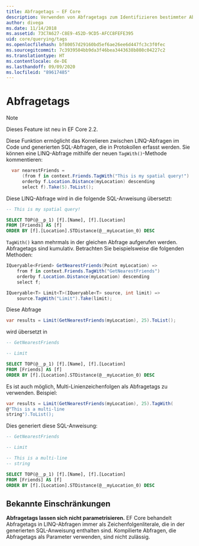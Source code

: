 ```yaml
---
title: Abfragetags – EF Core
description: Verwenden von Abfragetags zum Identifizieren bestimmter Abfragen in von Entity Framework Core ausgegebenen Protokollmeldungen
author: divega
ms.date: 11/14/2018
ms.assetid: 73C7A627-C8E9-452D-9CD5-AFCC8FEFE395
uid: core/querying/tags
ms.openlocfilehash: bf80057d29160bd5ef6ae26ee6d447fc3c3f0fec
ms.sourcegitcommit: 7c3939504bb9da3f46bea3443638b808c04227c2
ms.translationtype: HT
ms.contentlocale: de-DE
ms.lasthandoff: 09/09/2020
ms.locfileid: "89617485"
---
```

# <a name="query-tags"></a>Abfragetags

> [!NOTE]
> Dieses Feature ist neu in EF Core 2.2.

Diese Funktion ermöglicht das Korrelieren zwischen LINQ-Abfragen im Code und generierten SQL-Abfragen, die in Protokollen erfasst werden.
Sie können eine LINQ-Abfrage mithilfe der neuen `TagWith()`-Methode kommentieren:

``` csharp
  var nearestFriends =
      (from f in context.Friends.TagWith("This is my spatial query!")
      orderby f.Location.Distance(myLocation) descending
      select f).Take(5).ToList();
```

Diese LINQ-Abfrage wird in die folgende SQL-Anweisung übersetzt:

``` sql
-- This is my spatial query!

SELECT TOP(@__p_1) [f].[Name], [f].[Location]
FROM [Friends] AS [f]
ORDER BY [f].[Location].STDistance(@__myLocation_0) DESC
```

`TagWith()` kann mehrmals in der gleichen Abfrage aufgerufen werden.
Abfragetags sind kumulativ.
Betrachten Sie beispielsweise die folgenden Methoden:

``` csharp
IQueryable<Friend> GetNearestFriends(Point myLocation) =>
    from f in context.Friends.TagWith("GetNearestFriends")
    orderby f.Location.Distance(myLocation) descending
    select f;

IQueryable<T> Limit<T>(IQueryable<T> source, int limit) =>
    source.TagWith("Limit").Take(limit);
```

Diese Abfrage

``` csharp
var results = Limit(GetNearestFriends(myLocation), 25).ToList();
```

wird übersetzt in

``` sql
-- GetNearestFriends

-- Limit

SELECT TOP(@__p_1) [f].[Name], [f].[Location]
FROM [Friends] AS [f]
ORDER BY [f].[Location].STDistance(@__myLocation_0) DESC
```

Es ist auch möglich, Multi-Linienzeichenfolgen als Abfragetags zu verwenden.
Beispiel:

``` csharp
var results = Limit(GetNearestFriends(myLocation), 25).TagWith(
@"This is a multi-line
string").ToList();
```

Dies generiert diese SQL-Anweisung:

``` sql
-- GetNearestFriends

-- Limit

-- This is a multi-line
-- string

SELECT TOP(@__p_1) [f].[Name], [f].[Location]
FROM [Friends] AS [f]
ORDER BY [f].[Location].STDistance(@__myLocation_0) DESC
```

## <a name="known-limitations"></a>Bekannte Einschränkungen

**Abfragetags lassen sich nicht parametrisieren.** EF Core behandelt Abfragetags in LINQ-Abfragen immer als Zeichenfolgenliterale, die in der generierten SQL-Anweisung enthalten sind.
Kompilierte Abfragen, die Abfragetags als Parameter verwenden, sind nicht zulässig.
